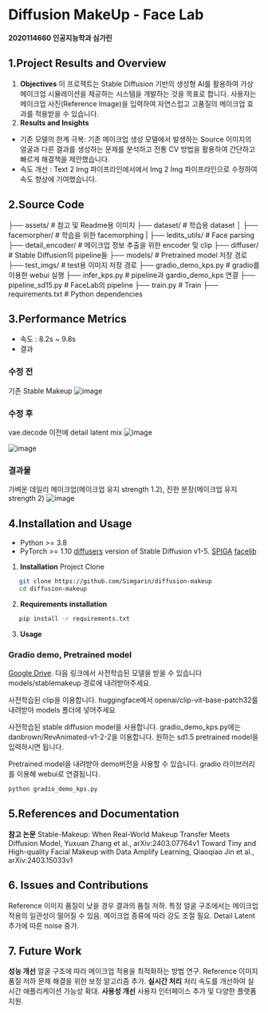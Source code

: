 # **Diffusion MakeUp - Face Lab**  
**2020114660 인공지능학과 심가린**

## **1.Project Results and Overview**
1. **Objectives**
이 프로젝트는 Stable Diffusion 기반의 생성형 AI를 활용하여 가상 메이크업 시뮬레이션을 제공하는 시스템을 개발하는 것을 목표로 합니다. 사용자는 메이크업 사진(Reference Image)을 입력하여 자연스럽고 고품질의 메이크업 효과를 적용받을 수 있습니다.
2. **Results and Insights**
- 기존 모델의 한계 극복: 기존 메이크업 생성 모델에서 발생하는 Source 이미지의 얼굴과 다른 결과를 생성하는 문제를 분석하고 전통 CV 방법을 활용하여 간단하고 빠르게 해결책을 제안했습니다.
- 속도 개선 : Text 2 Img 파이프라인에서에서 Img 2 Img 파이프라인으로 수정하여 속도 향상에 기여했습니다. 

## **2.Source Code**
├── assets/               # 참고 및 Readme용 이미지
├── dataset/              # 학습용 dataset
│   ├── facemorpher/           # 학습을 위한 facemorphing
|   ├── ledits_utils/          # Face parsing
├── detail_encoder/       # 메이크업 정보 추출을 위한 encoder 및 clip
├── diffuser/             # Stable Diffusion의 pipeline들
├── models/               # Pretrained model 저장 경로
├── test_imgs/            # test용 이미지 저장 경로
├── gradio_demo_kps.py        # gradio를 이용한 webui 실행
├── infer_kps.py              # pipeline과 gardio_demo_kps 연결
├── pipeline_sd15.py          # FaceLab의 pipeline
├── train.py                  # Train
├── requirements.txt          # Python dependencies

## **3.Performance Metrics**
- 속도 : 8.2s ~ 9.8s
- 결과
### **수정 전**

기존 Stable Makeup
![image](https://github.com/user-attachments/assets/4722f650-2a05-4c0a-9ac6-9641a73ef47f)


### **수정 후**

vae.decode 이전에 detail latent mix
![image](https://github.com/user-attachments/assets/71571431-edc9-422f-a0c0-db9b1f6b8ea3)


![image](https://github.com/user-attachments/assets/07d70741-b59e-40c4-98a3-e92b9e92878e)


### **결과물**

가벼운 데일리 메이크업(메이크업 유지 strength 1.2), 진한 분장(메이크업 유지 strength 2)
![image](https://github.com/user-attachments/assets/1b455e1b-aecd-40d0-905f-9709aa3097c0)


## **4.Installation and Usage**
- Python >= 3.8
- PyTorch >= 1.10
[diffusers](https://github.com/huggingface/diffusers/) version of Stable Diffusion v1-5.
[SPIGA](https://github.com/andresprados/SPIGA)
[facelib](https://github.com/sajjjadayobi/FaceLib)

1. **Installation**
Project Clone
```bash
   git clone https://github.com/Simgarin/diffusion-makeup
   cd diffusion-makeup
```
2. **Requirements installation**
```bash
   pip install -r requirements.txt
```
3. **Usage**
### Gradio demo, Pretrained model

[Google Drive](https://drive.google.com/drive/folders/1397t27GrUyLPnj17qVpKWGwg93EcaFfg?usp=sharing).
다음 링크에서 사전학습된 모델을 받을 수 있습니다
models/stablemakeup 경로에 내려받아주세요.

사전학습된 clip을 이용합니다.
huggingface에서 openai/clip-vit-base-patch32를 내려받아 models 폴더에 넣어주세요

사전학습된 stable diffusion model을 사용합니다.
gradio_demo_kps.py에는 danbrown/RevAnimated-v1-2-2을 이용합니다.
원하는 sd1.5 pretrained model을 입력하시면 됩니다.

Pretrained model을 내려받아 demo버전을 사용할 수 있습니다.
gradio 라이브러리를 이용해 webui로 연결됩니다.
```python
python gradio_demo_kps.py
```

## **5.References and Documentation**
**참고 논문**
Stable-Makeup: When Real-World Makeup Transfer Meets Diffusion Model, Yuxuan Zhang et al., arXiv:2403.07764v1
Toward Tiny and High-quality Facial Makeup with Data Amplify Learning, Qiaoqiao Jin et al., arXiv:2403.15033v1

## **6. Issues and Contributions**
Reference 이미지 품질이 낮을 경우 결과의 품질 저하.
특정 얼굴 구조에서는 메이크업 적용의 일관성이 떨어질 수 있음.
메이크업 종류에 따라 강도 조절 필요.
Detail Latent 추가에 따른 noise 증가.

## **7. Future Work**
**성능 개선**
얼굴 구조에 따라 메이크업 적용을 최적화하는 방법 연구.
Reference 이미지 품질 저하 문제 해결을 위한 보정 알고리즘 추가.
**실시간 처리**
처리 속도를 개선하여 실시간 애플리케이션 가능성 확대.
**사용성 개선**
사용자 인터페이스 추가 및 다양한 플랫폼 지원.
